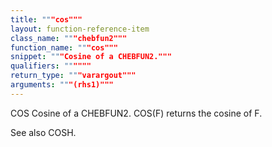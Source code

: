 ```yaml
---
title: """cos"""
layout: function-reference-item
class_name: """chebfun2"""
function_name: """cos"""
snippet: """Cosine of a CHEBFUN2."""
qualifiers: """"""
return_type: """varargout"""
arguments: """(rhs1)"""
---
```


 COS   Cosine of a CHEBFUN2.
    COS(F) returns the cosine of F.
 
  See also COSH.
